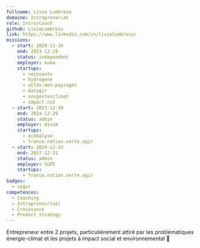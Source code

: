 ```yaml
---
fullname: Livio Lumbroso
domaine: Intraprenariat
role: Intra/Coach
github: LivioLumbroso
link: https://www.linkedin.com/in/liviolumbroso/
missions:
  - start: 2020-11-16
    end: 2023-12-29
    status: independent
    employer: numa
    startups:
      - recosante
      - hydrogene
      - atlas-des-paysages
      - datagir
      - nosgestesclimat
      - impact.co2
  - start: 2023-12-30
    end: 2024-12-29
    status: admin
    employer: dinum
    startups:
      - ecobalyse
      - france.nation.verte.agir
  - start: 2024-12-23
    end: 2027-12-31
    status: admin
    employer: SGPE
    startups:
      - france.nation.verte.agir
badges:
  - segur
competences:
  - Coaching
  - Intrapreneur(se)
  - Croissance
  - Product strategy
---
```


Entrepreneur entre 2 projets, particulièrement attiré par les problématiques énergie-climat et les projets à impact social et environnemental 🌳
